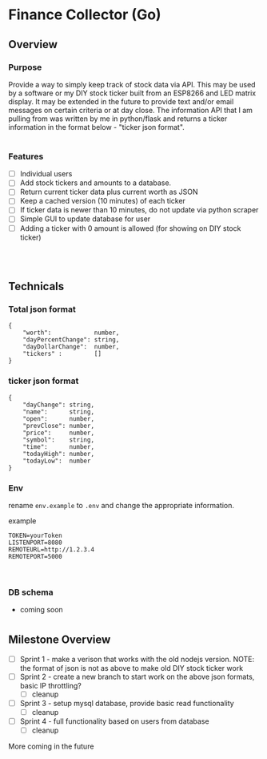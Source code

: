 # Finance Collector (Go)

## Overview

### Purpose
Provide a way to simply keep track of stock data via API. This may be used by a software or my DIY stock ticker built from an ESP8266 and LED matrix display. It may be extended in the future to provide text and/or email messages on certain criteria or at day close. The information API that I am pulling from was written by me in python/flask and returns a ticker information in the format below - "ticker json format".
<br>
<br>

### Features
- [ ] Individual users 
- [ ] Add stock tickers and amounts to a database. 
- [ ] Return current ticker data plus current worth as JSON
- [ ] Keep a cached version (10 minutes) of each ticker
- [ ] If ticker data is newer than 10 minutes, do not update via python scraper
- [ ] Simple GUI to update database for user
- [ ] Adding a ticker with 0 amount is allowed (for showing on DIY stock ticker)
<br>
<br>

## Technicals

### Total json format

```
{
    "worth":            number,
    "dayPercentChange": string,
    "dayDollarChange":  number,
    "tickers" :         []
}
```

### ticker json format
```
{
    "dayChange": string,
    "name":      string,
    "open":      number,
    "prevClose": number,
    "price":     number,
    "symbol":    string,
    "time":      number,
    "todayHigh": number,
    "todayLow":  number
}
```
### Env
rename `env.example` to `.env` and change the appropriate information.

example 
```
TOKEN=yourToken
LISTENPORT=8080
REMOTEURL=http://1.2.3.4
REMOTEPORT=5000
```

<br> 

### DB schema
* coming soon
#
## Milestone Overview
- [ ] Sprint 1 - make a verison that works with the old nodejs version. NOTE: the format of json is not as above to make old DIY stock ticker work
- [ ] Sprint 2 - create a new branch to start work on the above json formats, basic IP throttling?
    - [ ] cleanup
- [ ] Sprint 3 - setup mysql database, provide basic read functionality
    - [ ] cleanup
- [ ] Sprint 4 - full functionality based on users from database
    - [ ] cleanup

More coming in the future